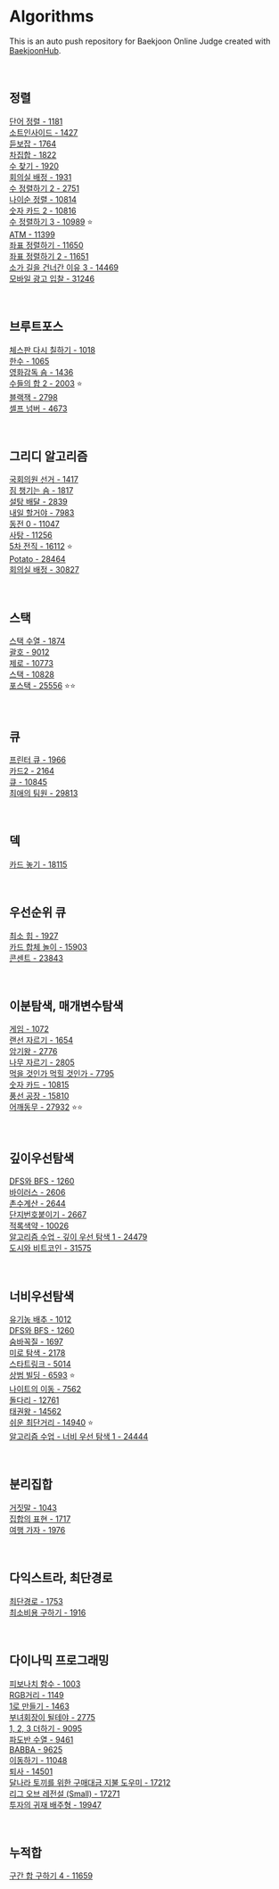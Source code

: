 # Algorithms
This is an auto push repository for Baekjoon Online Judge created with [BaekjoonHub](https://github.com/BaekjoonHub/BaekjoonHub).

<br>
 
## 정렬

[단어 정렬 - 1181](https://github.com/JinUng41/Algorithms/tree/main/%EB%B0%B1%EC%A4%80/Silver/1181.%E2%80%85%EB%8B%A8%EC%96%B4%E2%80%85%EC%A0%95%EB%A0%AC)   
[소트인사이드 - 1427](https://github.com/JinUng41/Algorithms/tree/main/%EB%B0%B1%EC%A4%80/Silver/1427.%E2%80%85%EC%86%8C%ED%8A%B8%EC%9D%B8%EC%82%AC%EC%9D%B4%EB%93%9C)   
[듣보잡 - 1764](https://github.com/JinUng41/Algorithms/tree/main/%EB%B0%B1%EC%A4%80/Silver/1764.%E2%80%85%EB%93%A3%EB%B3%B4%EC%9E%A1)   
[차집합 - 1822](https://github.com/JinUng41/Algorithms/tree/main/%EB%B0%B1%EC%A4%80/Silver/1822.%E2%80%85%EC%B0%A8%EC%A7%91%ED%95%A9)   
[수 찾기 - 1920](https://github.com/JinUng41/Algorithms/tree/main/%EB%B0%B1%EC%A4%80/Silver/1920.%E2%80%85%EC%88%98%E2%80%85%EC%B0%BE%EA%B8%B0)   
[회의실 배정 - 1931](https://github.com/JinUng41/Algorithms/tree/main/%EB%B0%B1%EC%A4%80/Silver/1931.%E2%80%85%ED%9A%8C%EC%9D%98%EC%8B%A4%E2%80%85%EB%B0%B0%EC%A0%95)   
[수 정렬하기 2 - 2751](https://github.com/JinUng41/Algorithms/tree/main/%EB%B0%B1%EC%A4%80/Silver/2751.%E2%80%85%EC%88%98%E2%80%85%EC%A0%95%EB%A0%AC%ED%95%98%EA%B8%B0%E2%80%852)   
[나이순 정렬 - 10814](https://github.com/JinUng41/Algorithms/tree/main/%EB%B0%B1%EC%A4%80/Silver/10814.%E2%80%85%EB%82%98%EC%9D%B4%EC%88%9C%E2%80%85%EC%A0%95%EB%A0%AC)   
[숫자 카드 2 - 10816](https://github.com/JinUng41/Algorithms/tree/main/%EB%B0%B1%EC%A4%80/Silver/10816.%E2%80%85%EC%88%AB%EC%9E%90%E2%80%85%EC%B9%B4%EB%93%9C%E2%80%852)   
[수 정렬하기 3 - 10989](https://github.com/JinUng41/Algorithms/tree/main/%EB%B0%B1%EC%A4%80/Bronze/10989.%E2%80%85%EC%88%98%E2%80%85%EC%A0%95%EB%A0%AC%ED%95%98%EA%B8%B0%E2%80%853) ⭐   
[ATM - 11399](https://github.com/JinUng41/Algorithms/tree/main/%EB%B0%B1%EC%A4%80/Silver/11399.%E2%80%85ATM)   
[좌표 정렬하기 - 11650](https://github.com/JinUng41/Algorithms/tree/main/%EB%B0%B1%EC%A4%80/Silver/11650.%E2%80%85%EC%A2%8C%ED%91%9C%E2%80%85%EC%A0%95%EB%A0%AC%ED%95%98%EA%B8%B0)   
[좌표 정렬하기 2 - 11651](https://github.com/JinUng41/Algorithms/tree/main/%EB%B0%B1%EC%A4%80/Silver/11651.%E2%80%85%EC%A2%8C%ED%91%9C%E2%80%85%EC%A0%95%EB%A0%AC%ED%95%98%EA%B8%B0%E2%80%852)   
[소가 길을 건너간 이유 3 - 14469](https://github.com/JinUng41/Algorithms/tree/main/%EB%B0%B1%EC%A4%80/Silver/14469.%E2%80%85%EC%86%8C%EA%B0%80%E2%80%85%EA%B8%B8%EC%9D%84%E2%80%85%EA%B1%B4%EB%84%88%EA%B0%84%E2%80%85%EC%9D%B4%EC%9C%A0%E2%80%853)   
[모바일 광고 입찰 - 31246](https://github.com/JinUng41/Algorithms/tree/main/%EB%B0%B1%EC%A4%80/Silver/31246.%E2%80%85%EB%AA%A8%EB%B0%94%EC%9D%BC%E2%80%85%EA%B4%91%EA%B3%A0%E2%80%85%EC%9E%85%EC%B0%B0)   


<br>

## 브루트포스

[체스판 다시 칠하기 - 1018](https://github.com/JinUng41/Algorithms/tree/main/%EB%B0%B1%EC%A4%80/Silver/1018.%E2%80%85%EC%B2%B4%EC%8A%A4%ED%8C%90%E2%80%85%EB%8B%A4%EC%8B%9C%E2%80%85%EC%B9%A0%ED%95%98%EA%B8%B0)   
[한수 - 1065](https://github.com/JinUng41/Algorithms/tree/main/%EB%B0%B1%EC%A4%80/Silver/1065.%E2%80%85%ED%95%9C%EC%88%98)   
[영화감독 숌 - 1436](https://github.com/JinUng41/Algorithms/tree/main/%EB%B0%B1%EC%A4%80/Silver/1436.%E2%80%85%EC%98%81%ED%99%94%EA%B0%90%EB%8F%85%E2%80%85%EC%88%8C)   
[수들의 합 2 - 2003](https://github.com/JinUng41/Algorithms/tree/main/%EB%B0%B1%EC%A4%80/Silver/2003.%E2%80%85%EC%88%98%EB%93%A4%EC%9D%98%E2%80%85%ED%95%A9%E2%80%852) ⭐   
[블랙잭 - 2798](https://github.com/JinUng41/Algorithms/tree/main/%EB%B0%B1%EC%A4%80/Bronze/2798.%E2%80%85%EB%B8%94%EB%9E%99%EC%9E%AD)   
[셀프 넘버 - 4673](https://github.com/JinUng41/Algorithms/tree/main/%EB%B0%B1%EC%A4%80/Silver/4673.%E2%80%85%EC%85%80%ED%94%84%E2%80%85%EB%84%98%EB%B2%84)   

<br>

## 그리디 알고리즘

[국회의원 선거 - 1417](https://github.com/JinUng41/Algorithms/tree/main/%EB%B0%B1%EC%A4%80/Silver/1417.%E2%80%85%EA%B5%AD%ED%9A%8C%EC%9D%98%EC%9B%90%E2%80%85%EC%84%A0%EA%B1%B0)   
[짐 챙기는 숌 - 1817](https://github.com/JinUng41/Algorithms/tree/main/%EB%B0%B1%EC%A4%80/Silver/1817.%E2%80%85%EC%A7%90%E2%80%85%EC%B1%99%EA%B8%B0%EB%8A%94%E2%80%85%EC%88%8C)   
[설탕 배달 - 2839](https://github.com/JinUng41/Algorithms/tree/main/%EB%B0%B1%EC%A4%80/Silver/2839.%E2%80%85%EC%84%A4%ED%83%95%E2%80%85%EB%B0%B0%EB%8B%AC)   
[내일 할거야 - 7983](https://github.com/JinUng41/Algorithms/tree/main/%EB%B0%B1%EC%A4%80/Gold/7983.%E2%80%85%EB%82%B4%EC%9D%BC%E2%80%85%ED%95%A0%EA%B1%B0%EC%95%BC)   
[동전 0 - 11047](https://github.com/JinUng41/Algorithms/tree/main/%EB%B0%B1%EC%A4%80/Silver/11047.%E2%80%85%EB%8F%99%EC%A0%84%E2%80%850)   
[사탕 - 11256](https://github.com/JinUng41/Algorithms/tree/main/%EB%B0%B1%EC%A4%80/Silver/11256.%E2%80%85%EC%82%AC%ED%83%95)   
[5차 전직 - 16112](https://github.com/JinUng41/Algorithms/tree/main/%EB%B0%B1%EC%A4%80/Silver/16112.%E2%80%855%EC%B0%A8%E2%80%85%EC%A0%84%EC%A7%81) ⭐   
[Potato - 28464](https://github.com/JinUng41/Algorithms/tree/main/%EB%B0%B1%EC%A4%80/Silver/28464.%E2%80%85Potato)   
[회의실 배정 - 30827](https://github.com/JinUng41/Algorithms/tree/main/%EB%B0%B1%EC%A4%80/Gold/30827.%E2%80%85%ED%9A%8C%EC%9D%98%EC%8B%A4%E2%80%85%EB%B0%B0%EC%A0%95)   

<br>

## 스택

[스택 수열 - 1874](https://github.com/JinUng41/Algorithms/tree/main/%EB%B0%B1%EC%A4%80/Silver/1874.%E2%80%85%EC%8A%A4%ED%83%9D%E2%80%85%EC%88%98%EC%97%B4)   
[괄호 - 9012](https://github.com/JinUng41/Algorithms/tree/main/%EB%B0%B1%EC%A4%80/Silver/9012.%E2%80%85%EA%B4%84%ED%98%B8)   
[제로 - 10773](https://github.com/JinUng41/Algorithms/tree/main/%EB%B0%B1%EC%A4%80/Silver/10773.%E2%80%85%EC%A0%9C%EB%A1%9C)   
[스택 - 10828](https://github.com/JinUng41/Algorithms/tree/main/%EB%B0%B1%EC%A4%80/Silver/10828.%E2%80%85%EC%8A%A4%ED%83%9D)   
[포스택 - 25556](https://github.com/JinUng41/Algorithms/tree/main/%EB%B0%B1%EC%A4%80/Gold/25556.%E2%80%85%ED%8F%AC%EC%8A%A4%ED%83%9D) ⭐⭐   

<br>

## 큐

[프린터 큐 - 1966](https://github.com/JinUng41/Algorithms/tree/main/%EB%B0%B1%EC%A4%80/Silver/1966.%E2%80%85%ED%94%84%EB%A6%B0%ED%84%B0%E2%80%85%ED%81%90)   
[카드2 - 2164](https://github.com/JinUng41/Algorithms/tree/main/%EB%B0%B1%EC%A4%80/Silver/2164.%E2%80%85%EC%B9%B4%EB%93%9C2)   
[큐 - 10845](https://github.com/JinUng41/Algorithms/tree/main/%EB%B0%B1%EC%A4%80/Silver/10845.%E2%80%85%ED%81%90)   
[최애의 팀원 - 29813](https://github.com/JinUng41/Algorithms/tree/main/%EB%B0%B1%EC%A4%80/Silver/29813.%E2%80%85%EC%B5%9C%EC%95%A0%EC%9D%98%E2%80%85%ED%8C%80%EC%9B%90)   

<br>

## 덱

[카드 놓기 - 18115](https://github.com/JinUng41/Algorithms/tree/main/%EB%B0%B1%EC%A4%80/Silver/18115.%E2%80%85%EC%B9%B4%EB%93%9C%E2%80%85%EB%86%93%EA%B8%B0)   

<br>

## 우선순위 큐

[최소 힙 - 1927](https://github.com/JinUng41/Algorithms/tree/main/%EB%B0%B1%EC%A4%80/Silver/1927.%E2%80%85%EC%B5%9C%EC%86%8C%E2%80%85%ED%9E%99)   
[카드 합체 놀이 - 15903](https://github.com/JinUng41/Algorithms/tree/main/%EB%B0%B1%EC%A4%80/Silver/15903.%E2%80%85%EC%B9%B4%EB%93%9C%E2%80%85%ED%95%A9%EC%B2%B4%E2%80%85%EB%86%80%EC%9D%B4)   
[콘센트 - 23843](https://github.com/JinUng41/Algorithms/tree/main/%EB%B0%B1%EC%A4%80/Gold/23843.%E2%80%85%EC%BD%98%EC%84%BC%ED%8A%B8)   

<br>
 
## 이분탐색, 매개변수탐색

[게임 - 1072](https://github.com/JinUng41/Algorithms/tree/main/%EB%B0%B1%EC%A4%80/Silver/1072.%E2%80%85%EA%B2%8C%EC%9E%84)   
[랜선 자르기 - 1654](https://github.com/JinUng41/Algorithms/tree/main/%EB%B0%B1%EC%A4%80/Silver/1654.%E2%80%85%EB%9E%9C%EC%84%A0%E2%80%85%EC%9E%90%EB%A5%B4%EA%B8%B0)   
[암기왕 - 2776](https://github.com/JinUng41/Algorithms/tree/main/%EB%B0%B1%EC%A4%80/Silver/2776.%E2%80%85%EC%95%94%EA%B8%B0%EC%99%95)   
[나무 자르기 - 2805](https://github.com/JinUng41/Algorithms/tree/main/%EB%B0%B1%EC%A4%80/Silver/2805.%E2%80%85%EB%82%98%EB%AC%B4%E2%80%85%EC%9E%90%EB%A5%B4%EA%B8%B0)   
[먹을 것인가 먹힐 것인가 - 7795](https://github.com/JinUng41/Algorithms/tree/main/%EB%B0%B1%EC%A4%80/Silver/7795.%E2%80%85%EB%A8%B9%EC%9D%84%E2%80%85%EA%B2%83%EC%9D%B8%EA%B0%80%E2%80%85%EB%A8%B9%ED%9E%90%E2%80%85%EA%B2%83%EC%9D%B8%EA%B0%80)   
[숫자 카드 - 10815](https://github.com/JinUng41/Algorithms/tree/main/%EB%B0%B1%EC%A4%80/Silver/10815.%E2%80%85%EC%88%AB%EC%9E%90%E2%80%85%EC%B9%B4%EB%93%9C)   
[풍선 공장 - 15810](https://github.com/JinUng41/Algorithms/tree/main/%EB%B0%B1%EC%A4%80/Silver/15810.%E2%80%85%ED%92%8D%EC%84%A0%E2%80%85%EA%B3%B5%EC%9E%A5)   
[어깨동무 - 27932](https://github.com/JinUng41/Algorithms/tree/main/%EB%B0%B1%EC%A4%80/Silver/27932.%E2%80%85%EC%96%B4%EA%B9%A8%EB%8F%99%EB%AC%B4) ⭐⭐   

<br>
 
## 깊이우선탐색

[DFS와 BFS - 1260](https://github.com/JinUng41/Algorithms/tree/main/%EB%B0%B1%EC%A4%80/Silver/1260.%E2%80%85DFS%EC%99%80%E2%80%85BFS)   
[바이러스 - 2606](https://github.com/JinUng41/Algorithms/tree/main/%EB%B0%B1%EC%A4%80/Silver/2606.%E2%80%85%EB%B0%94%EC%9D%B4%EB%9F%AC%EC%8A%A4)   
[촌수계산 - 2644](https://github.com/JinUng41/Algorithms/tree/main/%EB%B0%B1%EC%A4%80/Silver/2644.%E2%80%85%EC%B4%8C%EC%88%98%EA%B3%84%EC%82%B0)   
[단지번호붙이기 - 2667](https://github.com/JinUng41/Algorithms/tree/main/%EB%B0%B1%EC%A4%80/Silver/2667.%E2%80%85%EB%8B%A8%EC%A7%80%EB%B2%88%ED%98%B8%EB%B6%99%EC%9D%B4%EA%B8%B0)   
[적록색약 - 10026](https://github.com/JinUng41/Algorithms/tree/main/%EB%B0%B1%EC%A4%80/Gold/10026.%E2%80%85%EC%A0%81%EB%A1%9D%EC%83%89%EC%95%BD)   
[알고리즘 수업 - 깊이 우선 탐색 1 - 24479](https://github.com/JinUng41/Algorithms/tree/main/%EB%B0%B1%EC%A4%80/Silver/24479.%E2%80%85%EC%95%8C%EA%B3%A0%EB%A6%AC%EC%A6%98%E2%80%85%EC%88%98%EC%97%85%E2%80%85%EF%BC%8D%E2%80%85%EA%B9%8A%EC%9D%B4%E2%80%85%EC%9A%B0%EC%84%A0%E2%80%85%ED%83%90%EC%83%89%E2%80%851)   
[도시와 비트코인 - 31575](https://github.com/JinUng41/Algorithms/tree/main/%EB%B0%B1%EC%A4%80/Silver/31575.%E2%80%85%EB%8F%84%EC%8B%9C%EC%99%80%E2%80%85%EB%B9%84%ED%8A%B8%EC%BD%94%EC%9D%B8)   

<br>
 
## 너비우선탐색

[유기농 배추 - 1012](https://github.com/JinUng41/Algorithms/tree/main/%EB%B0%B1%EC%A4%80/Silver/1012.%E2%80%85%EC%9C%A0%EA%B8%B0%EB%86%8D%E2%80%85%EB%B0%B0%EC%B6%94)   
[DFS와 BFS - 1260](https://github.com/JinUng41/Algorithms/tree/main/%EB%B0%B1%EC%A4%80/Silver/1260.%E2%80%85DFS%EC%99%80%E2%80%85BFS)   
[숨바꼭질 - 1697](https://github.com/JinUng41/Algorithms/tree/main/%EB%B0%B1%EC%A4%80/Silver/1697.%E2%80%85%EC%88%A8%EB%B0%94%EA%BC%AD%EC%A7%88)   
[미로 탐색 - 2178](https://github.com/JinUng41/Algorithms/tree/main/%EB%B0%B1%EC%A4%80/Silver%20I/2178.%E2%80%85%EB%AF%B8%EB%A1%9C%E2%80%85%ED%83%90%EC%83%89)   
[스타트링크 - 5014](https://github.com/JinUng41/Algorithms/tree/main/%EB%B0%B1%EC%A4%80/Silver/5014.%E2%80%85%EC%8A%A4%ED%83%80%ED%8A%B8%EB%A7%81%ED%81%AC)   
[상범 빌딩 - 6593](https://github.com/JinUng41/Algorithms/tree/main/%EB%B0%B1%EC%A4%80/Gold/6593.%E2%80%85%EC%83%81%EB%B2%94%E2%80%85%EB%B9%8C%EB%94%A9) ⭐   
[나이트의 이동 - 7562](https://github.com/JinUng41/Algorithms/tree/main/%EB%B0%B1%EC%A4%80/Silver/7562.%E2%80%85%EB%82%98%EC%9D%B4%ED%8A%B8%EC%9D%98%E2%80%85%EC%9D%B4%EB%8F%99)   
[돌다리 - 12761](https://github.com/JinUng41/Algorithms/tree/main/%EB%B0%B1%EC%A4%80/Silver/12761.%E2%80%85%EB%8F%8C%EB%8B%A4%EB%A6%AC)   
[태권왕 - 14562](https://github.com/JinUng41/Algorithms/tree/main/%EB%B0%B1%EC%A4%80/Silver/14562.%E2%80%85%ED%83%9C%EA%B6%8C%EC%99%95)   
[쉬운 최단거리 - 14940](https://github.com/JinUng41/Algorithms/tree/main/%EB%B0%B1%EC%A4%80/Silver/14940.%E2%80%85%EC%89%AC%EC%9A%B4%E2%80%85%EC%B5%9C%EB%8B%A8%EA%B1%B0%EB%A6%AC) ⭐   
[알고리즘 수업 - 너비 우선 탐색 1 - 24444](https://github.com/JinUng41/Algorithms/tree/main/%EB%B0%B1%EC%A4%80/Silver/24444.%E2%80%85%EC%95%8C%EA%B3%A0%EB%A6%AC%EC%A6%98%E2%80%85%EC%88%98%EC%97%85%E2%80%85%EF%BC%8D%E2%80%85%EB%84%88%EB%B9%84%E2%80%85%EC%9A%B0%EC%84%A0%E2%80%85%ED%83%90%EC%83%89%E2%80%851)   

<br>
 
## 분리집합

[거짓말 - 1043](https://github.com/JinUng41/Algorithms/tree/main/%EB%B0%B1%EC%A4%80/Gold/1043.%E2%80%85%EA%B1%B0%EC%A7%93%EB%A7%90)   
[집합의 표현 - 1717](https://github.com/JinUng41/Algorithms/tree/main/%EB%B0%B1%EC%A4%80/Gold/1717.%E2%80%85%EC%A7%91%ED%95%A9%EC%9D%98%E2%80%85%ED%91%9C%ED%98%84)   
[여행 가자 - 1976](https://github.com/JinUng41/Algorithms/tree/main/%EB%B0%B1%EC%A4%80/Gold/1976.%E2%80%85%EC%97%AC%ED%96%89%E2%80%85%EA%B0%80%EC%9E%90)   

<br>
 
## 다익스트라, 최단경로

[최단경로 - 1753](https://github.com/JinUng41/Algorithms/tree/main/%EB%B0%B1%EC%A4%80/Gold/1753.%E2%80%85%EC%B5%9C%EB%8B%A8%EA%B2%BD%EB%A1%9C)   
[최소비용 구하기 - 1916](https://github.com/JinUng41/Algorithms/tree/main/%EB%B0%B1%EC%A4%80/Gold/1916.%E2%80%85%EC%B5%9C%EC%86%8C%EB%B9%84%EC%9A%A9%E2%80%85%EA%B5%AC%ED%95%98%EA%B8%B0)   

<br>
 
## 다이나믹 프로그래밍

[피보나치 함수 - 1003](https://github.com/JinUng41/Algorithms/tree/main/%EB%B0%B1%EC%A4%80/Silver/1003.%E2%80%85%ED%94%BC%EB%B3%B4%EB%82%98%EC%B9%98%E2%80%85%ED%95%A8%EC%88%98)   
[RGB거리 - 1149](https://github.com/JinUng41/Algorithms/tree/main/%EB%B0%B1%EC%A4%80/Silver/1149.%E2%80%85RGB%EA%B1%B0%EB%A6%AC)   
[1로 만들기 - 1463](https://github.com/JinUng41/Algorithms/tree/main/%EB%B0%B1%EC%A4%80/Silver/1463.%E2%80%851%EB%A1%9C%E2%80%85%EB%A7%8C%EB%93%A4%EA%B8%B0)   
[부녀회장이 될테야 - 2775](https://github.com/JinUng41/Algorithms/tree/main/%EB%B0%B1%EC%A4%80/Bronze/2775.%E2%80%85%EB%B6%80%EB%85%80%ED%9A%8C%EC%9E%A5%EC%9D%B4%E2%80%85%EB%90%A0%ED%85%8C%EC%95%BC)   
[1, 2, 3 더하기 - 9095](https://github.com/JinUng41/Algorithms/tree/main/%EB%B0%B1%EC%A4%80/Silver/9095.%E2%80%851%EF%BC%8C%E2%80%852%EF%BC%8C%E2%80%853%E2%80%85%EB%8D%94%ED%95%98%EA%B8%B0)   
[파도반 수열 - 9461](https://github.com/JinUng41/Algorithms/tree/main/%EB%B0%B1%EC%A4%80/Silver/9461.%E2%80%85%ED%8C%8C%EB%8F%84%EB%B0%98%E2%80%85%EC%88%98%EC%97%B4)   
[BABBA - 9625](https://github.com/JinUng41/Algorithms/tree/main/%EB%B0%B1%EC%A4%80/Silver/9625.%E2%80%85BABBA)   
[이동하기 - 11048](https://github.com/JinUng41/Algorithms/tree/main/%EB%B0%B1%EC%A4%80/Silver/11048.%E2%80%85%EC%9D%B4%EB%8F%99%ED%95%98%EA%B8%B0)  
[퇴사 - 14501](https://github.com/JinUng41/Algorithms/tree/main/%EB%B0%B1%EC%A4%80/Silver/14501.%E2%80%85%ED%87%B4%EC%82%AC)   
[달나라 토끼를 위한 구매대금 지불 도우미 - 17212](https://github.com/JinUng41/Algorithms/tree/main/%EB%B0%B1%EC%A4%80/Silver/17212.%E2%80%85%EB%8B%AC%EB%82%98%EB%9D%BC%E2%80%85%ED%86%A0%EB%81%BC%EB%A5%BC%E2%80%85%EC%9C%84%ED%95%9C%E2%80%85%EA%B5%AC%EB%A7%A4%EB%8C%80%EA%B8%88%E2%80%85%EC%A7%80%EB%B6%88%E2%80%85%EB%8F%84%EC%9A%B0%EB%AF%B8)   
[리그 오브 레전설 (Small) - 17271](https://github.com/JinUng41/Algorithms/tree/main/%EB%B0%B1%EC%A4%80/Silver/17271.%E2%80%85%EB%A6%AC%EA%B7%B8%E2%80%85%EC%98%A4%EB%B8%8C%E2%80%85%EB%A0%88%EC%A0%84%EC%84%A4%E2%80%85%EF%BC%88Small%EF%BC%89)   
[투자의 귀재 배주형 - 19947](https://github.com/JinUng41/Algorithms/tree/main/%EB%B0%B1%EC%A4%80/Silver/19947.%E2%80%85%ED%88%AC%EC%9E%90%EC%9D%98%E2%80%85%EA%B7%80%EC%9E%AC%E2%80%85%EB%B0%B0%EC%A3%BC%ED%98%95)   

<br>

## 누적합
[구간 합 구하기 4 - 11659](https://github.com/JinUng41/Algorithms/tree/main/%EB%B0%B1%EC%A4%80/Silver/11659.%E2%80%85%EA%B5%AC%EA%B0%84%E2%80%85%ED%95%A9%E2%80%85%EA%B5%AC%ED%95%98%EA%B8%B0%E2%80%854)   
